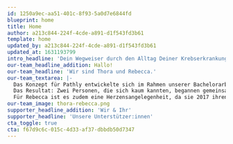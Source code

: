 ```yaml
---
id: 1250a9ec-aa51-401c-8f93-5a0d7e6844fd
blueprint: home
title: Home
author: a213c844-224f-4cde-a891-d1f543fd3b61
template: home
updated_by: a213c844-224f-4cde-a891-d1f543fd3b61
updated_at: 1631193799
intro_headline: 'Dein Wegweiser durch den Alltag Deiner Krebserkrankung'
our-team_headline_addition: Hallo!
our-team_headline: 'Wir sind Thora und Rebecca.'
our-team_textarea: |-
  Das Konzept für Pathly entwickelte sich im Rahmen unserer Bachelorarbeit. Die Idee entstand durch eine Verkettung verschiedener Zufälle: Einem Verein, einer Tram-Fahrt und einem Radiointerview.
  Das Resultat: Zwei Personen, die sich kaum kannten, begannen gemeinsam ein Ziel und einen Wunsch zu verfolgen – eine App zu entwickeln, die Krebspatient:innen in ihrem Alltag unterstützt.
  Für Rebecca ist es zudem eine Herzensangelegenheit, da sie 2017 ihren Papa an Lungenkrebs und 2021 ihren Stiefvater an einen inoperablen Tumor im Kopf verlor. Nur zwei von vielen Gründen, warum es sich um ein Thema handelt, das uns sehr bewegt.
our-team_image: thora-rebecca.png
supporter_headline_addition: 'Wir & Ihr'
supporter_headline: 'Unsere Unterstützer:innen'
cta_toggle: true
cta: f67d9c6c-015c-4d33-af37-dbbdb50d7347
---
```

